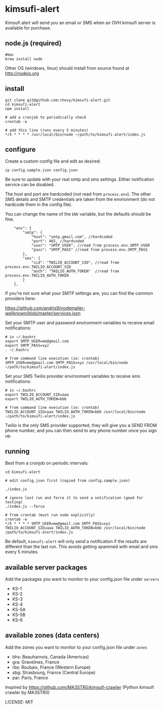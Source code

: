 kimsufi-alert
=============

Kimsufi alert will send you an email or SMS when an OVH kimsufi server is available for purchase.


## node.js (required)

	#mac
	brew install node

Other OS (windows, linux) should install from source found at http://nodejs.org

## install

    git clone git@github.com:chovy/kimsufi-alert.git
    cd kimsufi-alert
    npm install

    # add a cronjob to periodically check
    crontab -e

    # add this line (runs every 5 minutes)
    */5 * * * * /usr/local/bin/node ~/path/to/kimsufi-alert/index.js


## configure

Create a custom config file and edit as desired:

    cp config.sample.json config.json
    
Be sure to update with your real smtp and sms settings. Either notification service can be disabled.    

The host and port are hardcoded (not read from `process.env`).
The other SMS details and SMTP credentials are taken from the environment (do not hardcode them in the config file).

You can change the name of the `ENV` variable, but the defaults should be fine.

    	"env": {
    		"smtp": {
    			"host": "smtp.gmail.com", //hardcoded
    			"port": 465, //hardcoded
    			"user": "SMTP_USER", //read from process.env.SMTP_USER
    			"pass": "SMTP_PASS" //read from process.env.SMTP_PASS
    		},
    		"sms": {
    			"sid": "TWILIO_ACCOUNT_SID", //read from process.env.TWILIO_ACCOUNT_SID
    			"auth": "TWILIO_AUTH_TOKEN"  //read from process.env.TWILIO_AUTH_TOKEN 
    		}
    	},

If you're not sure what your SMTP settings are, you can find the common providers here:

https://github.com/andris9/nodemailer-wellknown/blob/master/services.json
    
Set your SMTP user and password environment variables to receive email notifications:

	# in ~/.bashrc
	export SMTP_USER=me@gmail.com
	export SMTP_PASS=xyz
	. ~/.bashrc
	
	# from command line execution (ie: crontab)
	SMTP_USER=me@gmail.com SMTP_PASS=xyz /usr/local/bin/node ~/path/to/kimsufi-alert/index.js

Set your SMS Twilio provider environment variables to receive sms notifications:

	# in ~/.bashrc
	export TWILIO_ACCOUNT_SID=aaa
	export TWILIO_AUTH_TOKEN=bbb
	
	# from command line execution (ie: crontab)
	TWILIO_ACCOUNT_SID=aaa TWILIO_AUTH_TOKEN=bbb /usr/local/bin/node ~/path/to/kimsufi-alert/index.js

Twilio is the only SMS provider supported, they will give you a SEND FROM phone number, and you can then send to any phone number once you sign up.

## running

Best from a cronjob on periodic intervals:

	cd kimsufi-alert
	
	# edit config.json first (copied from config.sample.json)
	
	./index.js
	
	# ignore last run and force it to send a notification (good for testing)
	./index.js --force 
	
	# from crontab (must run node explicitly)
	crontab -e
	*/5 * * * * SMTP_USER=me@gmail.com SMTP_PASS=xyz TWILIO_ACCOUNT_SID=aaa TWILIO_AUTH_TOKEN=bbb /usr/local/bin/node /path/to/kimsufi-alert/index.js

Be default, `kimsufi-alert` will only send a notification if the results are different than the last run.
This avoids getting spammed with email and sms every 5 minutes. 

## available server packages

Add the packages you want to monitor to your config.json file under `servers`

- KS-1
- KS-2
- KS-3
- KS-4
- KS-5A
- KS-5B
- KS-6

## available zones (data centers)

Add the zones you want to monitor to your config.json file under `zones`

- bhs: Beauharnois, Canada (Americas)
- gra: Gravelines, France
- rbx: Roubaix, France (Western Europe)
- sbg: Strasbourg, France (Central Europe)
- par: Paris, France


Inspired by https://github.com/MA3STR0/kimsufi-crawler (Python kimsufi crawler by MA3STR0)


LICENSE: MIT
